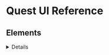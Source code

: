 # Quest UI Reference

## Elements

<details>
<summay>Button</summary>
<br>
<pre>
BeatSaberUI::CreateUIButton(container->get_transform(), "Click Me!",
   [&]() {
       getLogger().info("Button Clicked");
   });
</pre>
</details>
